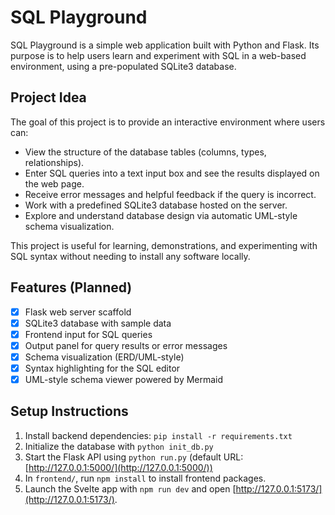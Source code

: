 # SQL Playground

SQL Playground is a simple web application built with Python and Flask. Its purpose is to help users learn and experiment with SQL in a web-based environment, using a pre-populated SQLite3 database.

## Project Idea

The goal of this project is to provide an interactive environment where users can:

* View the structure of the database tables (columns, types, relationships).
* Enter SQL queries into a text input box and see the results displayed on the web page.
* Receive error messages and helpful feedback if the query is incorrect.
* Work with a predefined SQLite3 database hosted on the server.
* Explore and understand database design via automatic UML-style schema visualization.

This project is useful for learning, demonstrations, and experimenting with SQL syntax without needing to install any software locally.

## Features (Planned)

* [x] Flask web server scaffold
* [x] SQLite3 database with sample data
* [x] Frontend input for SQL queries
* [x] Output panel for query results or error messages
* [x] Schema visualization (ERD/UML-style)
* [x] Syntax highlighting for the SQL editor
* [x] UML-style schema viewer powered by Mermaid

## Setup Instructions

1. Install backend dependencies: `pip install -r requirements.txt`
2. Initialize the database with `python init_db.py`
3. Start the Flask API using `python run.py` (default URL: [http://127.0.0.1:5000/](http://127.0.0.1:5000/))
4. In `frontend/`, run `npm install` to install frontend packages.
5. Launch the Svelte app with `npm run dev` and open [http://127.0.0.1:5173/](http://127.0.0.1:5173/).
